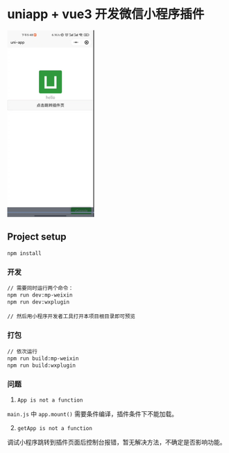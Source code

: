 # uniapp + vue3 开发微信小程序插件

<img src="./example/screenshot/plugin.jpg" width="200px">

## Project setup
```
npm install
```

### 开发
```
// 需要同时运行两个命令：
npm run dev:mp-weixin
npm run dev:wxplugin

// 然后用小程序开发者工具打开本项目根目录即可预览
```

### 打包
```
// 依次运行
npm run build:mp-weixin
npm run build:wxplugin
```

### 问题

1. `App is not a function`

`main.js` 中 `app.mount()` 需要条件编译，插件条件下不能加载。

2. `getApp is not a function`

调试小程序跳转到插件页面后控制台报错，暂无解决方法，不确定是否影响功能。

